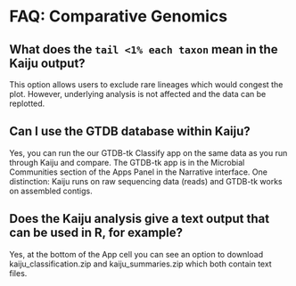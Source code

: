 # FAQ: Comparative Genomics

## What does the `tail <1% each taxon` mean in the Kaiju output?

This option allows users to exclude rare lineages which would congest the plot. However, underlying analysis is not affected and the data can be replotted.

## Can I use the GTDB database within Kaiju?

Yes, you can run the our GTDB-tk Classify app on the same data as you run through Kaiju and compare. The GTDB-tk app is in the Microbial Communities section of the Apps Panel in the Narrative interface. One distinction: Kaiju runs on raw sequencing data \(reads\) and GTDB-tk works on assembled contigs.

## Does the Kaiju analysis give a text output that can be used in R, for example?

Yes, at the bottom of the App cell you can see an option to download kaiju\_classification.zip and kaiju\_summaries.zip which both contain text files.



